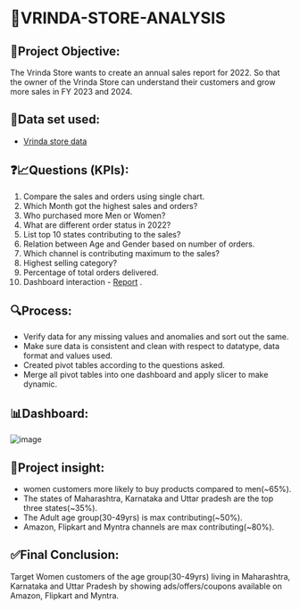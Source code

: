 # 📌VRINDA-STORE-ANALYSIS

 ## 🎯Project Objective:
The Vrinda Store wants to create an annual sales report for 2022. So that the owner of the Vrinda Store can understand their customers and grow more sales in FY 2023 and 2024.

##  📂Data set used:
- <a href="https://github.com/Shilpa2654/VRINDA-STORE-ANALYSIS/blob/main/Vrinda%20Store%20Data%20Analysis%20raw%20data.xlsx">Vrinda store data</a>

## ❓📈Questions (KPIs):
1. Compare the sales and orders using single chart.
2. Which Month got the highest sales and orders?
3. Who purchased more Men or Women?
4. What are different order status in 2022?
5. List top 10 states contributing to the sales?
6. Relation between Age and Gender based on number of orders.
7. Which channel is contributing maximum to the sales?
8. Highest selling category?
9. Percentage of total orders delivered.
10. Dashboard interaction - <a href="https://github.com/Shilpa2654/VRINDA-STORE-ANALYSIS/blob/main/vrinda%20store.png">Report</a> .

## 🔍Process:
- Verify data for any missing values and anomalies and sort out the same.
- Make sure data is consistent and clean with respect to datatype, data format and values used.
- Created pivot tables according to the questions asked. 
- Merge all pivot tables into one dashboard and apply slicer to make dynamic.
## 📊Dashboard:  
![image](https://github.com/user-attachments/assets/b06cf1d4-9e41-4e39-a89b-ed3445cd0c68)

## 📌Project insight:
- women customers more likely to buy products compared to men(~65%).
- The states of Maharashtra, Karnataka and Uttar pradesh are the top three states(~35%).
- The Adult age group(30-49yrs) is max contributing(~50%).
- Amazon, Flipkart and Myntra channels are max contributing(~80%).

## ✅Final Conclusion:
  Target Women customers of the age group(30-49yrs) living in Maharashtra, Karnataka and Uttar Pradesh by showing ads/offers/coupons available on Amazon, Flipkart and Myntra.
